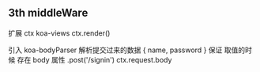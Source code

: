 ## 3th middleWare
扩展 ctx
koa-views 
ctx.render()

引入 koa-bodyParser  解析提交过来的数据 {   name, password  }
保证 取值的时候  存在 body 属性
.post('/signin')
ctx.request.body